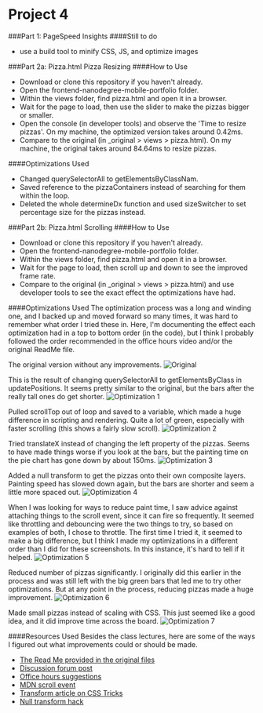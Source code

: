 # Project 4
###Part 1: PageSpeed Insights
####Still to do
- use a build tool to minify CSS, JS, and optimize images

###Part 2a: Pizza.html Pizza Resizing
####How to Use
- Download or clone this repository if you haven't already. 
- Open the frontend-nanodegree-mobile-portfolio folder. 
- Within the views folder, find pizza.html and open it in a browser.
- Wait for the page to load, then use the slider to make the pizzas bigger or smaller.
- Open the console (in developer tools) and observe the 'Time to resize pizzas'. On my machine, the optimized version takes around 0.42ms.
- Compare to the original (in _original > views > pizza.html). On my machine, the original takes around 84.64ms to resize pizzas.

####Optimizations Used
- Changed querySelectorAll to getElementsByClassNam.
- Saved reference to the pizzaContainers instead of searching for them within the loop.
- Deleted the whole determineDx function and used sizeSwitcher to set percentage size for the pizzas instead.

###Part 2b: Pizza.html Scrolling
####How to Use
- Download or clone this repository if you haven't already. 
- Open the frontend-nanodegree-mobile-portfolio folder. 
- Within the views folder, find pizza.html and open it in a browser.
- Wait for the page to load, then scroll up and down to see the improved frame rate.
- Compare to the original (in _original > views > pizza.html) and use developer tools to see the exact effect the optimizations have had.

####Optimizations Used
The optimization process was a long and winding one, and I backed up and moved forward so many times, it was hard to remember what order I tried these in. Here, I'm documenting the effect each optimization had in a top to bottom order (in the code), but I think I probably followed the order recommended in the office hours video and/or the original ReadMe file.

The original version without any improvements.
  ![Original](_optimization_results/pizza_00_original.png "The original version without any improvements")

This is the result of changing querySelectorAll to getElementsByClass in updatePositions. It seems pretty similar to the original, but the bars after the really tall ones do get shorter.
  ![Optimization 1](_optimization_results/pizza_01_getElementsByClassName.png "Changed querySelectorAll to getElementsByClass in updatePositions")

Pulled scrollTop out of loop and saved to a variable, which made a huge difference in scripting and rendering. Quite a lot of green, especially with faster scrolling (this shows a fairly slow scroll).
  ![Optimization 2](_optimization_results/pizza_02_saveScrollTop.png "Pulled scrollTop out of loop and saved to a variable")

Tried translateX instead of changing the left property of the pizzas. Seems to have made things worse if you look at the bars, but the painting time on the pie chart has gone down by about 150ms.
  ![Optimization 3](_optimization_results/pizza_03_translateX.png "Tried translateX instead of changing the left property of the pizzas")

Added a null transform to get the pizzas onto their own composite layers. Painting speed has slowed down again, but the bars are shorter and seem a little more spaced out.
  ![Optimization 4](_optimization_results/pizza_04_translateZ.png "Added a null transform to get the pizzas onto their own composite layers")

When I was looking for ways to reduce paint time, I saw advice against attaching things to the scroll event, since it can fire so frequently. It seemed like throttling and debouncing were the two things to try, so based on examples of both, I chose to throttle. The first time I tried it, it seemed to make a big difference, but I think I made my optimizations in a different order than I did for these screenshots. In this instance, it's hard to tell if it helped.
  ![Optimization 5](_optimization_results/pizza_05_throttleScroll.png "Had seen advice against attaching page changes to scroll event, so gave throttling a try")

Reduced number of pizzas significantly. I originally did this earlier in the process and was still left with the big green bars that led me to try other optimizations. But at any point in the process, reducing pizzas made a huge improvement.
  ![Optimization 6](_optimization_results/pizza_06_reduce_pizzas.png "Reduced number of pizzas significantly")

Made small pizzas instead of scaling with CSS. This just seemed like a good idea, and it did improve time across the board.
  ![Optimization 7](_optimization_results/pizza_07_smallerPizza.png "Made small pizzas instead of scaling with CSS")


####Resources Used
Besides the class lectures, here are some of the ways I figured out what improvements could or should be made.
- [The Read Me provided in the original files](https://github.com/udacity/frontend-nanodegree-mobile-portfolio)
- [Discussion forum post](https://discussions.udacity.com/t/stuck-with-painting-and-composition-optimizations/19427/7)
- [Office hours suggestions](https://github.com/udacity/fend-office-hours/tree/master/Web%20Optimization/Effective%20Optimizations%20for%2060%20FPS)
- [MDN scroll event](https://developer.mozilla.org/en-US/docs/Web/Events/scroll)
- [Transform article on CSS Tricks](https://css-tricks.com/almanac/properties/t/transform/)
- [Null transform hack](http://addyosmani.com/blog/be-careful-when-using-null-transform-hacks-to-force-gpu-acceleration/)